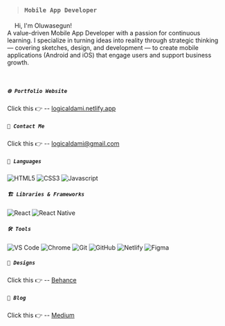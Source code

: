>### `Mobile App Developer`
<img src="https://media.giphy.com/media/hvRJCLFzcasrR4ia7z/giphy.gif" width="17px" height="17px"/>Hi, I'm Oluwasegun! <br>
A value-driven Mobile App Developer with a passion for continuous learning. I specialize in turning ideas into reality through strategic thinking — covering sketches, design, and development — to create mobile applications (Android and iOS) that engage users and support business growth.

&nbsp;

##### `🌐 Portfolio Website`
Click this 👉 -- [logicaldami.netlify.app](https://logicaldami.netlify.app)

##### `📩 Contact Me`
  Click this 👉 -- <a href="mailto: logicaldami@gmail.com"> 
    logicaldami@gmail.com
  </a>

##### `💬 Languages`
![HTML5](https://img.shields.io/badge/-HTML5-black?style=flat-square&logo=html5)
![CSS3](https://img.shields.io/badge/-CSS3-black?style=flat-square&logo=css3)
![Javascript](https://img.shields.io/badge/-JavaScript-black?style=flat-square&logo=javascript)

##### `🏗️ Libraries & Frameworks`
![React](https://img.shields.io/badge/-React-black?style=flat-square&logo=react)
![React Native](https://img.shields.io/badge/-ReactNative-black?style=flat-square&logo=react)

##### `🛠️ Tools`
![VS Code](https://img.shields.io/badge/-VS%20Code-black?style=flat-square&logo=visualstudio)
![Chrome](https://img.shields.io/badge/-Chrome%20DevTools-black?style=flat-square&logo=googlechrome)
![Git](https://img.shields.io/badge/-Git-black?style=flat-square&logo=git)
![GitHub](https://img.shields.io/badge/-GitHub-black?style=flat-square&logo=github)
![Netlify](https://img.shields.io/badge/-Netlify-black?style=flat-square&logo=netlify)
![Figma](https://img.shields.io/badge/-Figma-black?style=flat-square&logo=figma)

##### `🎨 Designs`
Click this 👉 -- [Behance](https://behance.net/logicaldami)

##### `📝 Blog`
Click this 👉 -- [Medium](https://medium.com/@logicaldami)
